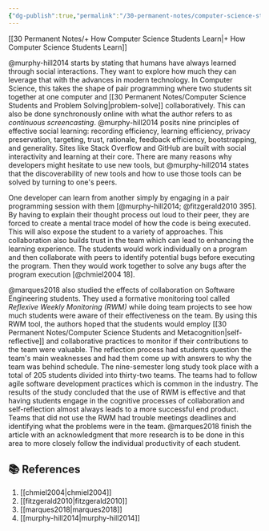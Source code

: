 ```yaml
---
{"dg-publish":true,"permalink":"/30-permanent-notes/computer-science-students-and-collaboration/","title":"Computer Science Students and Collaboration","tags":["🪴"],"created":"2024-08-30","updated":"2024-09-13"}
---
```



[[30 Permanent Notes/+ How Computer Science Students Learn\|+ How Computer Science Students Learn]]

@murphy-hill2014 starts by stating that humans have always learned through social interactions. They want to explore how much they can leverage that with the advances in modern technology. In Computer Science, this takes the shape of pair programming where two students sit together at one computer and [[30 Permanent Notes/Computer Science Students and Problem Solving\|problem-solve]] collaboratively. This can also be done synchronously online with what the author refers to as _continuous screencasting_. @murphy-hill2014 posits nine principles of effective social learning: recording efficiency, learning efficiency, privacy preservation, targeting, trust, rationale, feedback efficiency, bootstrapping, and generality. Sites like Stack Overflow and GitHub are built with social interactivity and learning at their core. There are many reasons why developers might hesitate to use new tools, but @murphy-hill2014 states that the discoverability of new tools and how to use those tools can be solved by turning to one's peers.

One developer can learn from another simply by engaging in a pair programming session with them [@murphy-hill2014; @fitzgerald2010 395]. By having to explain their thought process out loud to their peer, they are forced to create a mental trace model of how the code is being executed. This will also expose the student to a variety of approaches. This collaboration also builds trust in the team which can lead to enhancing the learning experience. The students would work individually on a program and then collaborate with peers to identify potential bugs before executing the program. Then they would work together to solve any bugs after the program execution [@chmiel2004 18].

@marques2018 also studied the effects of collaboration on Software Engineering students. They used a formative monitoring tool called _Reflexive Weekly Monitoring (RWM)_ while doing team projects to see how much students were aware of their effectiveness on the team. By using this RWM tool, the authors hoped that the students would employ [[30 Permanent Notes/Computer Science Students and Metacognition\|self-reflective]] and collaborative practices to monitor if their contributions to the team were valuable. The reflection process had students question the team's main weaknesses and had them come up with answers to why the team was behind schedule. The nine-semester long study took place with a total of 205 students divided into thirty-two teams. The teams had to follow agile software development practices which is common in the industry. The results of the study concluded that the use of RWM is effective and that having students engage in the cognitive processes of collaboration and self-reflection almost always leads to a more successful end product. Teams that did not use the RWM had trouble meetings deadlines and identifying what the problems were in the team. @marques2018 finish the article with an acknowledgment that more research is to be done in this area to more closely follow the individual productivity of each student.

## 📚 References

1. [[chmiel2004\|chmiel2004]]
2. [[fitzgerald2010\|fitzgerald2010]]
3. [[marques2018\|marques2018]]
4. [[murphy-hill2014\|murphy-hill2014]]
